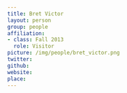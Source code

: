 ```yaml
---
title: Bret Victor
layout: person
group: people
affiliation:
- class: Fall 2013
  role: Visitor
picture: /img/people/bret_victor.png
twitter:
github:
website:
place:
---
```

